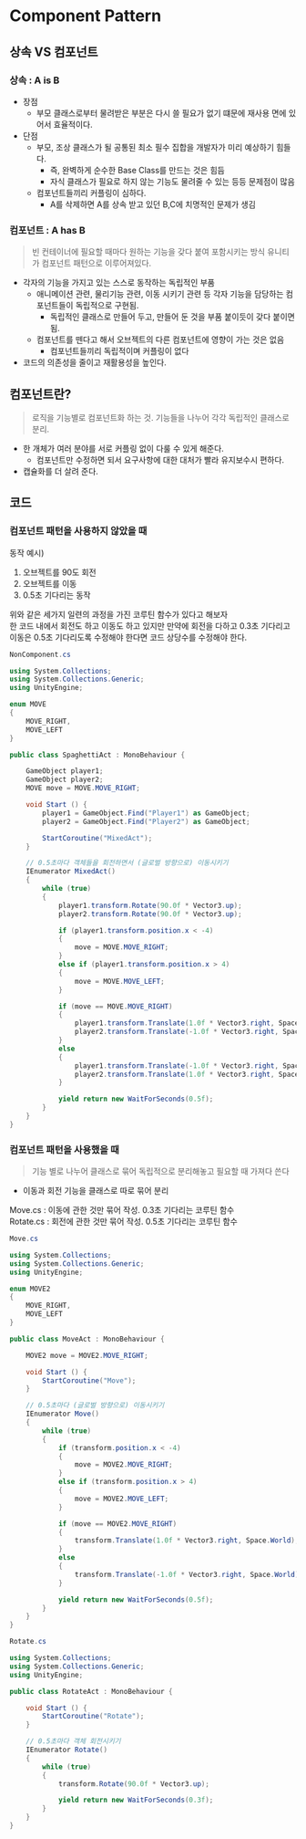 # Component Pattern

## 상속 VS 컴포넌트

### 상속 : A is B

-   장점
    -   부모 클래스로부터 물려받은 부분은 다시 쓸 필요가 없기 떄문에 재사용 면에 있어서 효율적이다.
-   단점
    -   부모, 조상 클래스가 될 공통된 최소 필수 집합을 개발자가 미리 예상하기 힘들다.
        -   즉, 완벽하게 순수한 Base Class를 만드는 것은 힘듬
        -   자식 클래스가 필요로 하지 않는 기능도 물려줄 수 있는 등등 문제점이 많음
    -   컴포넌트들끼리 커플링이 심하다.
        -   A를 삭제하면 A를 상속 받고 있던 B,C에 치명적인 문제가 생김

### 컴포넌트 : A has B

> 빈 컨테이너에 필요할 때마다 원하는 기능을 갖다 붙여 포함시키는 방식
> 유니티가 컴포넌트 패턴으로 이루어져있다.

-   각자의 기능을 가지고 있는 스스로 동작하는 독립적인 부품
    -   애니메이션 관련, 물리기능 관련, 이동 시키기 관련 등 각자 기능을 담당하는 컴포넌트들이 독립적으로 구현됨.
        -   독립적인 클래스로 만들어 두고, 만들어 둔 것을 부품 붙이듯이 갖다 붙이면 됨.
    -   컴포넌트를 뗀다고 해서 오브젝트의 다른 컴포넌트에 영향이 가는 것은 없음
        -   컴포넌트들끼리 독립적이며 커플링이 없다
-   코드의 의존성을 줄이고 재활용성을 높인다.

## 컴포넌트란?

> 로직을 기능별로 컴포넌트화 하는 것. 기능들을 나누어 각각 독립적인 클래스로 분리.

-   한 개체가 여러 분야를 서로 커플링 없이 다룰 수 있게 해준다.
    -   컴포넌트만 수정하면 되서 요구사항에 대한 대처가 빨라 유지보수시 편하다.
-   캡슐화를 더 살려 준다.

## 코드

### 컴포넌트 패턴을 사용하지 않았을 때

동작 예시)

1. 오브젝트를 90도 회전
2. 오브젝트를 이동
3. 0.5초 기다리는 동작

위와 같은 세가지 일련의 과정을 가진 코루틴 함수가 있다고 해보자  
한 코드 내에서 회전도 하고 이동도 하고 있지만 만약에 회전을 다하고 0.3초 기다리고 이동은 0.5초 기다리도록 수정해야 한다면 코드 상당수를 수정해야 한다.

```C#
NonComponent.cs

using System.Collections;
using System.Collections.Generic;
using UnityEngine;

enum MOVE
{
    MOVE_RIGHT,
    MOVE_LEFT
}

public class SpaghettiAct : MonoBehaviour {

    GameObject player1;
    GameObject player2;
    MOVE move = MOVE.MOVE_RIGHT;

    void Start () {
        player1 = GameObject.Find("Player1") as GameObject;
        player2 = GameObject.Find("Player2") as GameObject;

        StartCoroutine("MixedAct");
    }

    // 0.5초마다 객체들을 회전하면서 (글로벌 방향으로) 이동시키기
    IEnumerator MixedAct()
    {
        while (true)
        {
            player1.transform.Rotate(90.0f * Vector3.up);
            player2.transform.Rotate(90.0f * Vector3.up);

            if (player1.transform.position.x < -4)
            {
                move = MOVE.MOVE_RIGHT;
            }
            else if (player1.transform.position.x > 4)
            {
                move = MOVE.MOVE_LEFT;
            }

            if (move == MOVE.MOVE_RIGHT)
            {
                player1.transform.Translate(1.0f * Vector3.right, Space.World);
                player2.transform.Translate(-1.0f * Vector3.right, Space.World);
            }
            else
            {
                player1.transform.Translate(-1.0f * Vector3.right, Space.World);
                player2.transform.Translate(1.0f * Vector3.right, Space.World);
            }

            yield return new WaitForSeconds(0.5f);
        }
    }
}
```

### 컴포넌트 패턴을 사용했을 때

> 기능 별로 나누어 클래스로 묶어 독립적으로 분리해놓고 필요할 때 가져다 쓴다

-   이동과 회전 기능을 클래스로 따로 묶어 분리

Move.cs : 이동에 관한 것만 묶어 작성. 0.3초 기다리는 코루틴 함수  
Rotate.cs : 회전에 관한 것만 묶어 작성. 0.5초 기다리는 코루틴 함수

```C#
Move.cs

using System.Collections;
using System.Collections.Generic;
using UnityEngine;

enum MOVE2
{
    MOVE_RIGHT,
    MOVE_LEFT
}

public class MoveAct : MonoBehaviour {

    MOVE2 move = MOVE2.MOVE_RIGHT;

    void Start () {
        StartCoroutine("Move");
    }

    // 0.5초마다 (글로벌 방향으로) 이동시키기
    IEnumerator Move()
    {
        while (true)
        {
            if (transform.position.x < -4)
            {
                move = MOVE2.MOVE_RIGHT;
            }
            else if (transform.position.x > 4)
            {
                move = MOVE2.MOVE_LEFT;
            }

            if (move == MOVE2.MOVE_RIGHT)
            {
                transform.Translate(1.0f * Vector3.right, Space.World);
            }
            else
            {
                transform.Translate(-1.0f * Vector3.right, Space.World);
            }

            yield return new WaitForSeconds(0.5f);
        }
    }
}


```

```C#
Rotate.cs

using System.Collections;
using System.Collections.Generic;
using UnityEngine;

public class RotateAct : MonoBehaviour {

	void Start () {
        StartCoroutine("Rotate");
    }

    // 0.5초마다 객체 회전시키기
    IEnumerator Rotate()
    {
        while (true)
        {
            transform.Rotate(90.0f * Vector3.up);

            yield return new WaitForSeconds(0.3f);
        }
    }
}

```
